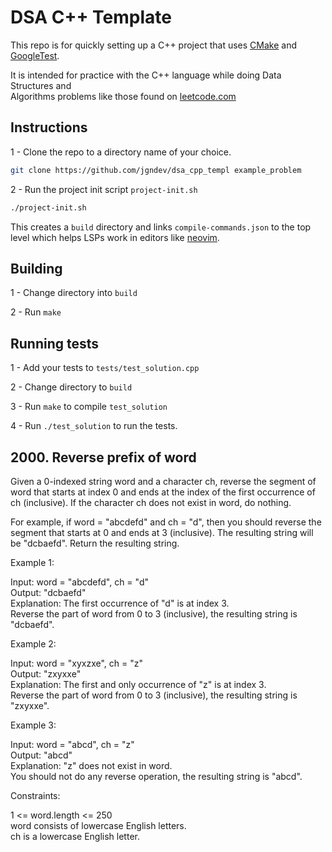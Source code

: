 # DSA C++ Template

This repo is for quickly setting up a C++ project that uses [CMake](https://cmake.org) and [GoogleTest](https://google.github.io/googletest/).  

It is intended for practice with the C++ language while doing Data Structures and  
Algorithms problems like those found on [leetcode.com](https://leetcode.com)

## Instructions

1 - Clone the repo to a directory name of your choice.

```bash
git clone https://github.com/jgndev/dsa_cpp_templ example_problem
```

2 - Run the project init script `project-init.sh`

```bash
./project-init.sh
```

This creates a `build` directory and links `compile-commands.json` to the top level which
helps LSPs work in editors like [neovim](https://neovim.io).

## Building

1 - Change directory into `build`

2 - Run `make`


## Running tests

1 - Add your tests to `tests/test_solution.cpp`

2 - Change directory to `build`

3 - Run `make` to compile `test_solution`

4 - Run `./test_solution` to run the tests.

## 2000. Reverse prefix of word

Given a 0-indexed string word and a character ch, reverse the segment of word that starts at index 0 and ends at the index of the first occurrence of ch (inclusive). If the character ch does not exist in word, do nothing.

For example, if word = "abcdefd" and ch = "d", then you should reverse the segment that starts at 0 and ends at 3 (inclusive). The resulting string will be "dcbaefd".
Return the resulting string.



Example 1:

Input: word = "abcdefd", ch = "d"  
Output: "dcbaefd"  
Explanation: The first occurrence of "d" is at index 3.  
Reverse the part of word from 0 to 3 (inclusive), the resulting string is "dcbaefd".  

Example 2:

Input: word = "xyxzxe", ch = "z"  
Output: "zxyxxe"  
Explanation: The first and only occurrence of "z" is at index 3.  
Reverse the part of word from 0 to 3 (inclusive), the resulting string is "zxyxxe".  

Example 3:

Input: word = "abcd", ch = "z"  
Output: "abcd"  
Explanation: "z" does not exist in word.  
You should not do any reverse operation, the resulting string is "abcd".  


Constraints:

1 <= word.length <= 250  
word consists of lowercase English letters.  
ch is a lowercase English letter.  